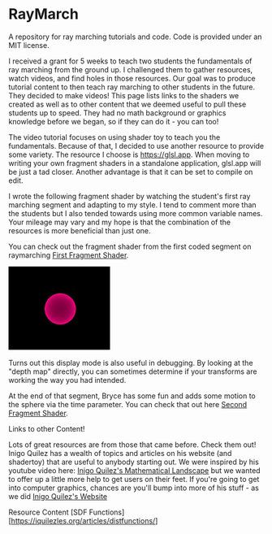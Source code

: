 # RayMarch
A repository for ray marching tutorials and code. Code is provided under an MIT license.

I received a grant for 5 weeks to teach two students the fundamentals of ray marching from the ground up. I challenged them to gather resources, watch videos, and find holes in those resources. Our goal was to produce tutorial content to then teach ray marching to other students in the future. They decided to make videos! This page lists links to the shaders we created as well as to other content that we deemed useful to pull these students up to speed. They had no math background or graphics knowledge before we began, so if they can do it - you can too!

The video tutorial focuses on using shader toy to teach you the fundamentals. Because of that, I decided to use another resource to provide some variety. The resource I choose is https://glsl.app. When moving to writing your own fragment shaders in a standalone application, glsl.app will be just a tad closer. Another advantage is that it can be set to compile on edit.

I wrote the following fragment shader by watching the student's first ray marching segment and adapting to my style. I tend to comment more than the students but I also tended towards using more common variable names. Your mileage may vary and my hope is that the combination of the resources is more beneficial than just one.

You can check out the fragment shader from the first coded segment on raymarching [First Fragment Shader](first.frag).

<img src="firstfrag.png" width="200">

Turns out this display mode is also useful in debugging. By looking at the "depth map" directly, you can sometimes determine if your transforms are working the way you had intended.

At the end of that segment, Bryce has some fun and adds some motion to the sphere via the time parameter. You can check that out here [Second Fragment Shader](second.frag).



Links to other Content!

Lots of great resources are from those that came before. Check them out!
Inigo Quilez has a wealth of topics and articles on his website (and shadertoy) that are useful to anybody starting out.
We were inspired by his youtube video here: [Inigo Quilez's Mathematical Landscape](https://www.youtube.com/watch?v=BFld4EBO2RE&t=1s) but we wanted to offer up a little more help to get users on their feet.
If you're going to get into computer graphics, chances are you'll bump into more of his stuff - as we did [Inigo Quilez's Website](https://iquilezles.org/)


Resource Content
[SDF Functions][https://iquilezles.org/articles/distfunctions/]


